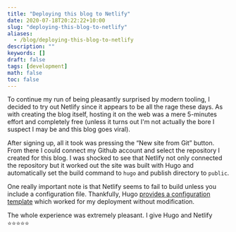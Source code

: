 ```yaml
---
title: "Deploying this blog to Netlify"
date: 2020-07-18T20:22:22+10:00
slug: "deploying-this-blog-to-netlify"
aliases:
  - /blog/deploying-this-blog-to-netlify
description: ""
keywords: []
draft: false
tags: [development]
math: false
toc: false
---
```

To continue my run of being pleasantly surprised by modern tooling, I decided to
try out Netlify since it appears to be all the rage these days. As with creating
the blog itself, hosting it on the web was a mere 5-minutes effort and
completely free (unless it turns out I'm not actually the bore I suspect I may
be and this blog goes viral).

After signing up, all it took was pressing the “New site from Git” button. From
there I could connect my Github account and select the repository I created for
this blog. I was shocked to see that Netlify not only connected the repository
but it worked out the site was built with Hugo and automatically set the build
command to `hugo` and publish directory to `public`.

One really important note is that Netlify seems to fail to build unless you
include a configuration file. Thankfully, Hugo
[provides a configuration template](https://gohugo.io/hosting-and-deployment/hosting-on-netlify/)
which worked for my deployment without modification.

The whole experience was extremely pleasant. I give Hugo and Netlify ⭐️⭐️⭐️⭐️⭐️
